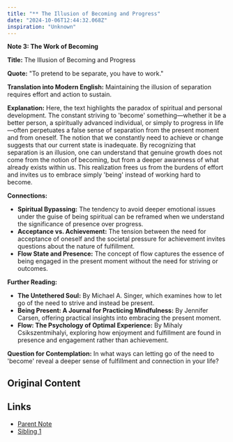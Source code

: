 ```yaml
---
title: "** The Illusion of Becoming and Progress"
date: "2024-10-06T12:44:32.068Z"
inspiration: "Unknown"
---
```


**Note 3: The Work of Becoming**

**Title:** The Illusion of Becoming and Progress

**Quote:** "To pretend to be separate, you have to work."

**Translation into Modern English:** Maintaining the illusion of separation requires effort and action to sustain.

**Explanation:** Here, the text highlights the paradox of spiritual and personal development. The constant striving to 'become' something—whether it be a better person, a spiritually advanced individual, or simply to progress in life—often perpetuates a false sense of separation from the present moment and from oneself. The notion that we constantly need to achieve or change suggests that our current state is inadequate. By recognizing that separation is an illusion, one can understand that genuine growth does not come from the notion of becoming, but from a deeper awareness of what already exists within us. This realization frees us from the burdens of effort and invites us to embrace simply 'being' instead of working hard to become.

**Connections:**
- **Spiritual Bypassing:** The tendency to avoid deeper emotional issues under the guise of being spiritual can be reframed when we understand the significance of presence over progress.
- **Acceptance vs. Achievement:** The tension between the need for acceptance of oneself and the societal pressure for achievement invites questions about the nature of fulfillment.
- **Flow State and Presence:** The concept of flow captures the essence of being engaged in the present moment without the need for striving or outcomes.

**Further Reading:**
- **The Untethered Soul:** By Michael A. Singer, which examines how to let go of the need to strive and instead be present.
- **Being Present: A Journal for Practicing Mindfulness:** By Jennifer Carsen, offering practical insights into embracing the present moment.
- **Flow: The Psychology of Optimal Experience:** By Mihaly Csikszentmihalyi, exploring how enjoyment and fulfillment are found in presence and engagement rather than achievement.

**Question for Contemplation:** In what ways can letting go of the need to 'become' reveal a deeper sense of fulfillment and connection in your life?



## Original Content



## Links

- [Parent Note](/parent-note.md)
- [Sibling 1](/zettel1.md)
